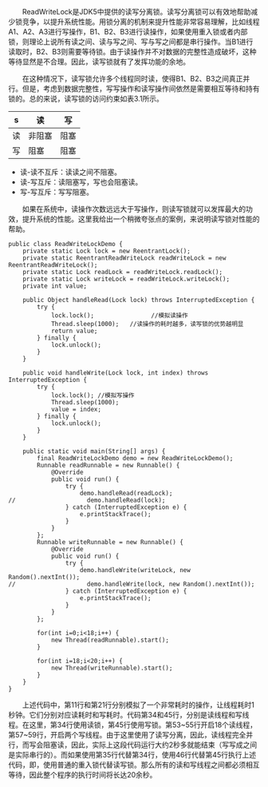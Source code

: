&emsp;&emsp;ReadWriteLock是JDK5中提供的读写分离锁。读写分离锁可以有效地帮助减少锁竞争，以提升系统性能。用锁分离的机制来提升性能非常容易理解，比如线程A1、A2、A3进行写操作，B1、B2、B3进行读操作，如果使用重入锁或者内部锁，则理论上说所有读之间、读与写之间、写与写之间都是串行操作。当B1进行读取时，B2、B3则需要等待锁。由于读操作并不对数据的完整性造成破坏，这种等待显然是不合理。因此，读写锁就有了发挥功能的余地。

&emsp;&emsp;在这种情况下，读写锁允许多个线程同时读，使得B1、B2、B3之间真正并行。但是，考虑到数据完整性，写写操作和读写操作间依然是需要相互等待和持有锁的。总的来说，读写锁的访问约束如表3.1所示。

s | 读 | 写
---|---|---
读 | 非阻塞 | 阻塞
写 | 阻塞 | 阻塞

- 读-读不互斥：读读之间不阻塞。
- 读-写互斥：读阻塞写，写也会阻塞读。
- 写-写互斥：写写阻塞。

&emsp;&emsp;如果在系统中，读操作次数远远大于写操作，则读写锁就可以发挥最大的功效，提升系统的性能。这里我给出一个稍微夸张点的案例，来说明读写锁对性能的帮助。
```
public class ReadWriteLockDemo {
    private static Lock lock = new ReentrantLock();
    private static ReentrantReadWriteLock readWriteLock = new ReentrantReadWriteLock();
    private static Lock readLock = readWriteLock.readLock();
    private static Lock writeLock = readWriteLock.writeLock();
    private int value;

    public Object handleRead(Lock lock) throws InterruptedException {
        try {
            lock.lock();                //模拟读操作
            Thread.sleep(1000);   //读操作的耗时越多，读写锁的优势越明显
            return value;
        } finally {
            lock.unlock();
        }
    }

    public void handleWrite(Lock lock, int index) throws InterruptedException {
        try {
            lock.lock(); //模拟写操作
            Thread.sleep(1000);
            value = index;
        } finally {
            lock.unlock();
        }
    }

    public static void main(String[] args) {
        final ReadWriteLockDemo demo = new ReadWriteLockDemo();
        Runnable readRunnable = new Runnable() {
            @Override
            public void run() {
                try {
                    demo.handleRead(readLock);
//                    demo.handleRead(lock);
                } catch (InterruptedException e) {
                    e.printStackTrace();
                }
            }
        };
        Runnable writeRunnable = new Runnable() {
            @Override
            public void run() {
                try {
                    demo.handleWrite(writeLock, new Random().nextInt());
//                    demo.handleWrite(lock, new Random().nextInt());
                } catch (InterruptedException e) {
                    e.printStackTrace();
                }
            }
        };

        for(int i=0;i<18;i++) {
            new Thread(readRunnable).start();
        }

        for(int i=18;i<20;i++) {
            new Thread(writeRunnable).start();
        }
    }
}
```

&emsp;&emsp;上述代码中，第11行和第21行分别模拟了一个非常耗时的操作，让线程耗时1秒钟。它们分别对应读耗时和写耗时。代码第34和45行，分别是读线程和写线程。在这里，第34行使用读锁，第45行使用写锁。第53~55行开启18个读线程，第57~59行，开启两个写线程。由于这里使用了读写分离，因此，读线程完全并行，而写会阻塞读，因此，实际上这段代码运行大约2秒多就能结束（写写成之间是实际串行的）。而如果使用第35行代替第34行，使用46行代替第45行执行上述代码，即，使用普通的重入锁代替读写锁。那么所有的读和写线程之间都必须相互等待，因此整个程序的执行时间将长达20余秒。
